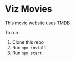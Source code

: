 
# Viz Movies  

This movie website uses TMDB 

To run

1. Clone this repo
2. Run `npm install`
3. Run `npm start`